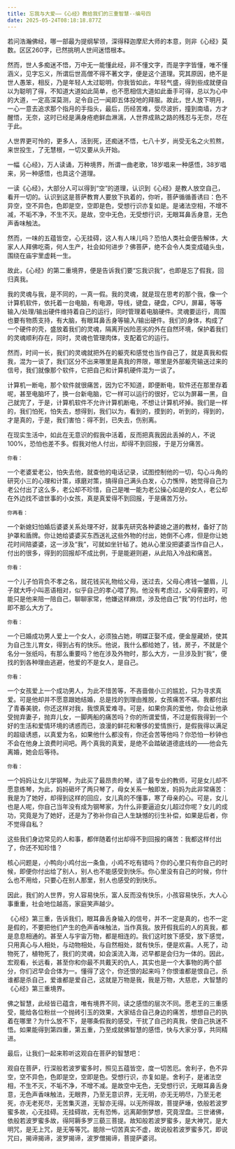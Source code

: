 ```yaml
---
title: 忘我与大爱——《心经》教给我们的三重智慧--编号四
date: 2025-05-24T08:18:18.877Z
---
```


若问浩瀚佛经，哪一部最为提纲挈领，深得释迦摩尼大师的本意，则非《心经》莫数。区区260字，已然挑明人世间迷悟根本。

   然而，世人多痴迷不悟，万中无一能懂此经，非不懂文字，而是字字皆懂，唯不懂涵义，见字忘义，所谓后世高僧不得不著文字，便是这个道理。究其原因，绝不是世人愚笨，相反，乃是年轻人太过聪明，你我皆如此，年轻气盛，得到些成就便自以为聪明了得，不知道大道如此简单，也不愿相信大道如此垂手可得，总以为心中的大道，一定高深莫测，足令自己一闻即五体投地的拜服。故此，世人放下明月，一心一意去追求那个指月的手指头，最后，历经苦难，受尽波折，撞到南墙，方才醒悟，无奈，这时已经是满身疮疤鲜血淋漓，人世界成熟之路的残忍与无奈，尽在于此。

   人世界更可怜的，更多人，活到死，还痴迷不悟，七八十岁，尚受无名之火煎熬，来世投生，了无慧根，一切又要从头开始。

   一幅《心经》，万人读诵，万种境界，所谓一曲老歌，18岁唱来一种感悟，38岁唱来，另一种感悟，也具这个道理。

   一读《心经》，大部分人可以得到“空”的道理，认识到《心经》是教人放空自己，看开一切的。认识到这是菩萨教育人要放下执着的，你听，菩萨循循善诱曰：色不异空，空不异色，色即是空，空即是色，受想行识亦复如是。是诸法空相，不增不减，不垢不净，不生不灭。是故，空中无色，无受想行识，无眼耳鼻舌身意，无色声香味触法。

   然而，一味的五蕴皆空，心无挂碍，这人有人味儿吗？恐怕人类社会便告解体，大家人人拜佛吃斋，何人生产，社会如何进步？佛菩萨，绝不会令人类变成磕头虫，围绕在庙宇里虚耗一生。

   故此，《心经》的第二重境界，便是告诉我们要“忘我识我”，也即是忘了假我，回归真我。

   我的灵魂与我，是不同的，一真一假。我的灵魂，就是现在思考的那个我，像一个计算机软件，依托着一台电脑，有电源，导线，键盘，硬盘，CPU，屏幕，等等输入/处理/输出硬件维持着自己的运行，同时管理着电脑硬件。灵魂要运行，周围也要有物质支持，有大脑，有眼耳鼻舌身等输入/输出硬件。我们的身体，构成了一个硬件的壳，盛放着我们的灵魂，隔离开凶险恶劣的外在自然环境，保护着我们的灵魂顺利存在，同时，灵魂也管理肉体，支配着它的运行。

   然而，时间一长，我们的灵魂就把外在的躯壳和感觉也当作自己了，就是真我和假我，混为一谈了，我们区分不出来哪里是真我的界限，哪里是外部躯壳输送过来的信号，我们就像那个软件，它把自己和计算机硬件混为一谈了。

  计算机一断电，那个软件就很痛苦，因为它不知道，即便断电，软件还在那里存着呢，甚至电脑坏了，换一台新电脑，它一样可以运行的很好，它以为屏幕一黑，自己就完了，于是，计算机软件不允许计算机断电，不想让计算机坏掉。我们是一样的，我们怕死，怕失去，想得到，我们以为，看到的，摸到的，听到的，得到的，才是真的，于是，我们害怕：得不到，已失去，伤别离。

   在现实生活中，如此在无意识的假我中活着，反而把真我因此丢掉的人，不说100%，恐怕也差不多。假我对他人付出，却得不到回报，于是万分痛苦。

    你看：

   一个老婆爱老公，怕失去他，就查他的电话记录，试图控制他的一切，勾心斗角的研究小三的心理和计策，琢磨对策，搞得自己满头白发，心力憔悴，她觉得自己为老公付出了这么多，老公却不珍惜，自己是唯一能为老公操心如是的女人，老公却在外边找不谙世事的小女孩，真是真爱得不到回报，于是痛苦万分。

    你再看：

  一个新媳妇怕婚后婆婆关系处理不好，就事先研究各种婆媳之道的教材，备好了防护罩和盾牌。你让她给婆婆买东西送礼这些外物的付出，她倒不心疼，但是你让她花时间陪婆婆，这一涉及“我”，可就如坐针毡了。她从心里没把婆婆当作自己人，付出的很多，得到的回报却不成比例，于是能避则避，从此陷入冷战和痛苦。

    你看：

   一个儿子怕背负不孝之名，就花钱买礼物给父母，送过去，父母心疼钱一皱眉，儿子就大呼小叫恶语相对，似乎自己的孝心喂了狗。他没有考虑过，父母需要的，可能只是他来陪一陪自己，聊聊家常，他嫌这样麻烦，涉及他自己“我”的付出时，他即不那么大方了。

    你看：

   一个已婚成功男人爱上一个女人，必须独占她，明媒正娶不成，便金屋藏娇，使其为自己生儿育女，得到占有的快乐。他说，我什么都给她了，钱，房子，不就是个名分一张纸吗，有那么重要吗？他在涉及外物时，那么大方，一旦涉及到“我”，便找的到各种理由逃避，他爱的不是女人，是自己。

    你看：

   一个女孩爱上一个成功男人，为此不惜苦等，不吝啬做小三的尴尬，只为寻求真爱。可是他却并不愿意跟她结婚，总是找的到理由推脱，女孩痛苦不堪。我都付出了青春美貌，你还这样对我，我恨真爱难寻。可是，如果你真的爱他，你会让他承受抛弃妻子，抛弃儿女，一脚两船的痛苦吗？你的所谓爱情，不过是假我得到一个好的生活和爱情环境的诱惑而已，浪漫的鲜花和奢侈的爱情旅行，是假我得以满足的超级诱惑，以真爱为名，如果他什么都没有，你还会苦等他吗？你恐怕一秒钟也不会在他身上浪费时间吧。两个真我的真爱，是绝不会踏破道德底线的——他会先离婚，她会后等待。

    你看：

   一个妈妈让女儿学钢琴，为此买了最昂贵的琴，请了最专业的教师，可是女儿却不愿意练琴，为此，妈妈砸坏了两只琴了，母女关系一触即发，妈妈为此非常痛苦：我是为了她好，却得到这样的回应，女儿真的不懂事，寒了母亲的心。可是，女儿也是人呢，你自己当年没有成为钢琴家，为什么非要逼迫女儿超过你呢？女儿的成功，究竟是为了她好，还是为了弥补你自己人生缺憾的衍生补偿，如果是后者，你不觉得自私？

   这些我们身边常见的人和事，都伴随着付出却得不到回报的痛苦：我都这样付出了，你还不知珍惜？

   核心问题是，小鸭向小鸡付出一条鱼，小鸡不吃有错吗？你的心里只有你自己的时候，即便你付出给了别人，别人也不能感受到快乐。你心里没有自己的时候，你什么也不用给，只要心在别人那里，别人也感受的到快乐。

   因此，我们的人世界，穷人容易快乐，富人反而没有快乐，小孩容易快乐，大人心事重重，社会地位越高，家庭笑声越少。

   《心经》第三重，告诉我们，眼耳鼻舌身输入的信号，并不一定是真的，也不一定是假的，不要把他们产生的色声香味触法，当作真我。放开假我后的人的真我，都是息息相通的。甚至人与宇宙万物，都是相连的。我们这时放下感受，放下感觉，只用真心与人相处，与动物相处，与自然相处，就有快乐，便是欢喜。人死了，动物死了，植物死了，我们的灵魂，如会溪流入海，迟早都是会归为一体的。因此，宏观看，长远看，甚至你和你最不共戴天的仇人，其实也是一个大事物的两个部分，你们迟早会合体为一。懂得了这个，你还恨的起来吗？你恨谁都是恨自己，杀谁都是杀自己，爱谁都是爱自己，这就是万物是我，我是万物，大慈悲，大智慧的《心经》第三重境界。

   佛之智慧，此经皆已蕴含，唯有境界不同，读之感悟的层次不同。愿老王的三重感受，能给各位粉丝一个抛砖引玉的效果，大家结合自己身边的痛苦，想想自己的执着在哪里？为什么放不下，是哪条假我的感受，干扰了自己的真我，使自己执迷不悟。如果能得到第四重，第五重，乃至成就佛智慧的感悟，快与大家分享，共同精进。

   最后，让我们一起来聆听这观自在菩萨的智慧吧：

   观自在菩萨，行深般若波罗蜜多时，照见五蕴皆空，度一切苦厄。舍利子，色不异空，空不异色，色即是空，空即是色。受想行识，亦复如是。舍利子，是诸法空相，不生不灭，不垢不净，不增不减。是故空中无色，无受想行识，无眼耳鼻舌身意，无色声香味触法，无眼界，乃至无意识界，无无明，亦无无明尽，乃至无老死，亦无老死尽，无苦集灭道，无智亦无得。以无所得故，菩提萨埵，依般若波罗蜜多故，心无挂碍。无挂碍故，无有恐怖，远离颠倒梦想，究竟涅盘。三世诸佛，依般若波罗蜜多故，得阿耨多罗三藐三菩提。故知般若波罗蜜多，是大神咒，是大明咒，是无上咒，是无等等咒。能除一切苦真实不虚，故说般若波罗蜜多咒，即说咒曰，揭谛揭谛，波罗揭谛，波罗僧揭谛，菩提萨婆诃。